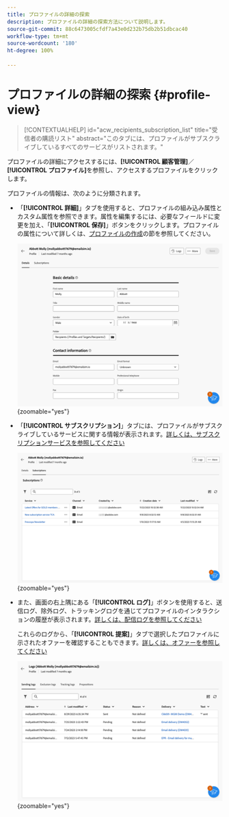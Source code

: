 ```yaml
---
title: プロファイルの詳細の探索
description: プロファイルの詳細の探索方法について説明します。
source-git-commit: 88c6473005cfdf7a43e0d232b75db2b51dbcac40
workflow-type: tm+mt
source-wordcount: '180'
ht-degree: 100%

---
```


# プロファイルの詳細の探索 {#profile-view}

>[!CONTEXTUALHELP]
>id="acw_recipients_subscription_list"
>title="受信者の購読リスト"
>abstract="このタブには、プロファイルがサブスクライブしているすべてのサービスがリストされます。"

プロファイルの詳細にアクセスするには、**[!UICONTROL 顧客管理]**／**[!UICONTROL プロファイル]**&#x200B;を参照し、アクセスするプロファイルをクリックします。

プロファイルの情報は、次のように分類されます。

* 「**[!UICONTROL 詳細]**」タブを使用すると、プロファイルの組み込み属性とカスタム属性を参照できます。属性を編集するには、必要なフィールドに変更を加え、「**[!UICONTROL 保存]**」ボタンをクリックします。プロファイルの属性について詳しくは、[プロファイルの作成](create-profile.md)の節を参照してください。

  ![](assets/profile-details.png){zoomable=&quot;yes&quot;}

* 「**[!UICONTROL サブスクリプション]**」タブには、プロファイルがサブスクライブしているサービスに関する情報が表示されます。[詳しくは、サブスクリプションサービスを参照してください](manage-services.md)

  ![](assets/profile-subscriptions.png){zoomable=&quot;yes&quot;}

* また、画面の右上隅にある「**[!UICONTROL ログ]**」ボタンを使用すると、送信ログ、除外ログ、トラッキングログを通じてプロファイルのインタラクションの履歴が表示されます。[詳しくは、配信ログを参照してください](../monitor/delivery-logs.md)

  これらのログから、「**[!UICONTROL 提案]**」タブで選択したプロファイルに示されたオファーを確認することもできます。[詳しくは、オファーを参照してください](../msg/offers.md)

  ![](assets/profile-logs.png){zoomable=&quot;yes&quot;}
